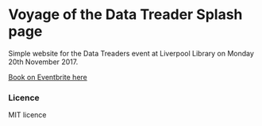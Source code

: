 # Voyage of the Data Treader Splash page

Simple website for the Data Treaders event at Liverpool Library on Monday 20th November 2017.

[Book on Eventbrite here](https://www.eventbrite.co.uk/e/voyage-of-the-data-treader-library-data-camp-2017-registration-37308706345)

### Licence

MIT licence